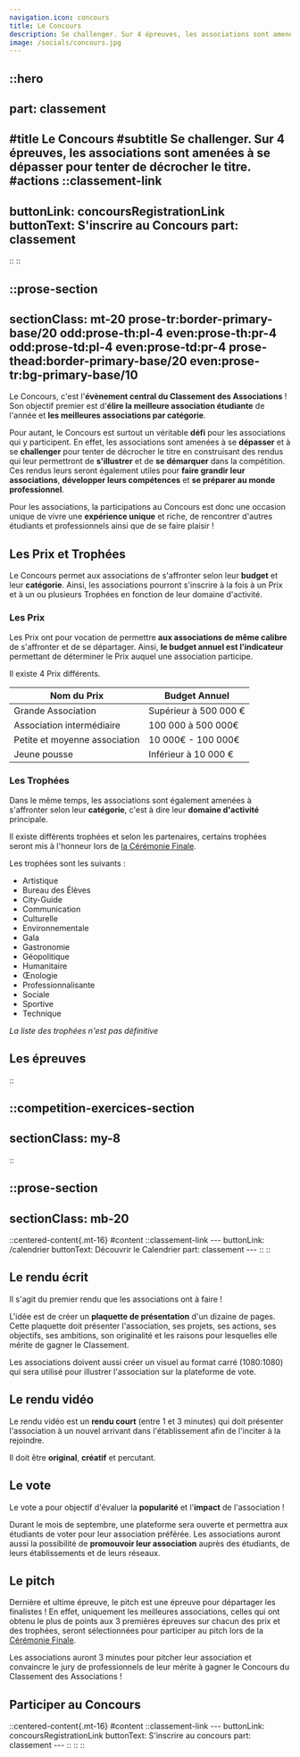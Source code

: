 ```yaml
---
navigation.icon: concours
title: Le Concours
description: Se challenger.​ ​Sur 4 épreuves, les associations sont amenées à se dépasser pour tenter de décrocher le titre.
image: /socials/concours.jpg
---
```


::hero
---
part: classement
---
#title
Le Concours
#subtitle
Se challenger.​ ​Sur 4 épreuves, les associations sont amenées à se dépasser pour tenter de décrocher le titre.
#actions
  ::classement-link
  ---
  buttonLink: concoursRegistrationLink
  buttonText: S'inscrire au Concours
  part: classement
  ---
  ::
::

::prose-section
---
sectionClass: mt-20 prose-tr:border-primary-base/20 odd:prose-th:pl-4 even:prose-th:pr-4 odd:prose-td:pl-4 even:prose-td:pr-4 prose-thead:border-primary-base/20 even:prose-tr:bg-primary-base/10
---

Le Concours, c'est l'**évènement central du Classement des Associations** ! Son objectif premier est d'**élire la meilleure association étudiante** de l'année et **les meilleures associations par catégorie**.

Pour autant, le Concours est surtout un véritable **défi** pour les associations qui y participent. En effet, les associations sont amenées à se **dépasser** et à se **challenger** pour tenter de décrocher le titre en construisant des rendus qui leur permettront de **s'illustrer** et de **se démarquer** dans la compétition. Ces rendus leurs seront également utiles pour **faire grandir leur associations**, **développer leurs compétences** et **se préparer au monde professionnel**.

Pour les associations, la participations au Concours est donc une occasion unique de vivre une **expérience unique** et riche, de rencontrer d'autres étudiants et professionnels ainsi que de se faire plaisir !

## Les Prix et Trophées

Le Concours permet aux associations de s'affronter selon leur **budget** et leur **catégorie**. Ainsi, les associations pourront s'inscrire à la fois à un Prix et à un ou plusieurs Trophées en fonction de leur domaine d'activité.

### Les Prix

Les Prix ont pour vocation de permettre **aux associations de même calibre** de s'affronter et de se départager. Ainsi, **le budget annuel est l'indicateur** permettant de déterminer le Prix auquel une association participe.

Il existe 4 Prix différents.

| Nom du Prix                   | Budget Annuel         |
| ----------------------------- | --------------------- |
| Grande Association            | Supérieur à 500 000 € |
| Association intermédiaire     | 100 000 à 500 000€    |
| Petite et moyenne association | 10 000€ - 100 000€    |
| Jeune pousse                  | Inférieur à 10 000 €  |

### Les Trophées

Dans le même temps, les associations sont également amenées à s'affronter selon leur **catégorie**, c'est à dire leur **domaine d'activité** principale.

Il existe différents trophées et selon les partenaires, certains trophées seront mis à l'honneur lors de [la Cérémonie Finale](./4.ceremonie-finale.md).

Les trophées sont les suivants :

- Artistique
- Bureau des Élèves
- City-Guide
- Communication
- Culturelle
- Environnementale
- Gala
- Gastronomie
- Géopolitique
- Humanitaire
- Œnologie
- Professionnalisante
- Sociale
- Sportive
- Technique

*La liste des trophées n'est pas définitive*

## Les épreuves
::

::competition-exercices-section
---
sectionClass: my-8
---
::

::prose-section
---
sectionClass: mb-20
---
  ::centered-content{.mt-16}
  #content
    ::classement-link
    ---
    buttonLink: /calendrier
    buttonText: Découvrir le Calendrier
    part: classement
    ---
    ::
  ::

## Le rendu écrit

Il s'agit du premier rendu que les associations ont à faire !

L'idée est de créer un **plaquette de présentation** d'un dizaine de pages. Cette plaquette doit présenter l'association, ses projets, ses actions, ses objectifs, ses ambitions, son originalité et les raisons pour lesquelles elle mérite de gagner le Classement.

Les associations doivent aussi créer un visuel au format carré (1080:1080) qui sera utilisé pour illustrer l'association sur la plateforme de vote.

## Le rendu vidéo

Le rendu vidéo est un **rendu court** (entre 1 et 3 minutes) qui doit présenter l'association à un nouvel arrivant dans l'établissement afin de l'inciter à la rejoindre.

Il doit être **original**, **créatif** et percutant.
## Le vote

Le vote a pour objectif d'évaluer la **popularité** et l'**impact** de l'association !

Durant le mois de septembre, une plateforme sera ouverte et permettra aux étudiants de voter pour leur association préférée. Les associations auront aussi la possibilité de **promouvoir leur association** auprès des étudiants, de leurs établissements et de leurs réseaux.

## Le pitch

Dernière et ultime épreuve, le pitch est une épreuve pour départager les finalistes ! En effet, uniquement les meilleures associations, celles qui ont obtenu le plus de points aux 3 premières épreuves sur chacun des prix et des trophées, seront sélectionnées pour participer au pitch lors de la [Cérémonie Finale](./4.ceremonie-finale.md). 

Les associations auront 3 minutes pour pitcher leur association et convaincre le jury de professionnels de leur mérite à gagner le Concours du Classement des Associations !

## Participer au Concours

  ::centered-content{.mt-16}
  #content
    ::classement-link
    ---
    buttonLink: concoursRegistrationLink
    buttonText: S'inscrire au concours
    part: classement
    ---
    ::
  ::
::
